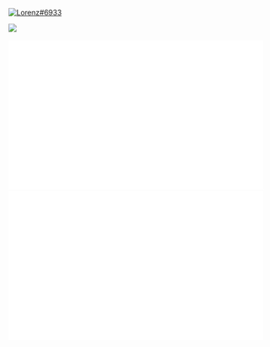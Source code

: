 [![Lorenz#6933](https://lanyard.cnrad.dev/api/838620835282812969?idleMessage=https%3A%2F%2Fdarshan.studio%2F)](https://discord.com/users/838620835282812969)

![](https://streak-stats.demolab.com?user=Dqrshan&theme=dark&border_radius=5&stroke=FF6666&border=FF6666&background=18181B)

![](https://raw.githubusercontent.com/Dqrshan/github-stats/master/generated/overview.svg#gh-dark-mode-only)
![](https://raw.githubusercontent.com/Dqrshan/github-stats/master/generated/languages.svg#gh-dark-mode-only)
